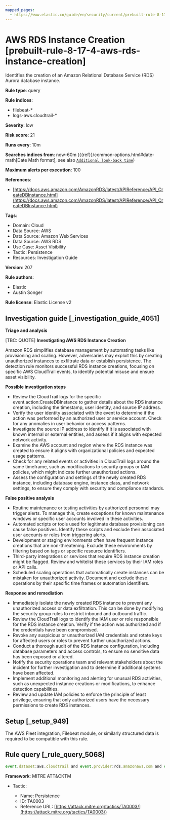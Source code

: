 ```yaml
---
mapped_pages:
  - https://www.elastic.co/guide/en/security/current/prebuilt-rule-8-17-4-aws-rds-instance-creation.html
---
```


# AWS RDS Instance Creation [prebuilt-rule-8-17-4-aws-rds-instance-creation]

Identifies the creation of an Amazon Relational Database Service (RDS) Aurora database instance.

**Rule type**: query

**Rule indices**:

* filebeat-*
* logs-aws.cloudtrail-*

**Severity**: low

**Risk score**: 21

**Runs every**: 10m

**Searches indices from**: now-60m ({{ref}}/common-options.html#date-math[Date Math format], see also [`Additional look-back time`](docs-content://solutions/security/detect-and-alert/create-detection-rule.md#rule-schedule))

**Maximum alerts per execution**: 100

**References**:

* [https://docs.aws.amazon.com/AmazonRDS/latest/APIReference/API_CreateDBInstance.html](https://docs.aws.amazon.com/AmazonRDS/latest/APIReference/API_CreateDBInstance.html)

**Tags**:

* Domain: Cloud
* Data Source: AWS
* Data Source: Amazon Web Services
* Data Source: AWS RDS
* Use Case: Asset Visibility
* Tactic: Persistence
* Resources: Investigation Guide

**Version**: 207

**Rule authors**:

* Elastic
* Austin Songer

**Rule license**: Elastic License v2

## Investigation guide [_investigation_guide_4051]

**Triage and analysis**

[TBC: QUOTE]
**Investigating AWS RDS Instance Creation**

Amazon RDS simplifies database management by automating tasks like provisioning and scaling. However, adversaries may exploit this by creating unauthorized instances to exfiltrate data or establish persistence. The detection rule monitors successful RDS instance creations, focusing on specific AWS CloudTrail events, to identify potential misuse and ensure asset visibility.

**Possible investigation steps**

* Review the CloudTrail logs for the specific event.action:CreateDBInstance to gather details about the RDS instance creation, including the timestamp, user identity, and source IP address.
* Verify the user identity associated with the event to determine if the action was performed by an authorized user or service account. Check for any anomalies in user behavior or access patterns.
* Investigate the source IP address to identify if it is associated with known internal or external entities, and assess if it aligns with expected network activity.
* Examine the AWS account and region where the RDS instance was created to ensure it aligns with organizational policies and expected usage patterns.
* Check for any related events or activities in CloudTrail logs around the same timeframe, such as modifications to security groups or IAM policies, which might indicate further unauthorized actions.
* Assess the configuration and settings of the newly created RDS instance, including database engine, instance class, and network settings, to ensure they comply with security and compliance standards.

**False positive analysis**

* Routine maintenance or testing activities by authorized personnel may trigger alerts. To manage this, create exceptions for known maintenance windows or specific user accounts involved in these activities.
* Automated scripts or tools used for legitimate database provisioning can cause false positives. Identify these scripts and exclude their associated user accounts or roles from triggering alerts.
* Development or staging environments often have frequent instance creations that are non-threatening. Exclude these environments by filtering based on tags or specific resource identifiers.
* Third-party integrations or services that require RDS instance creation might be flagged. Review and whitelist these services by their IAM roles or API calls.
* Scheduled scaling operations that automatically create instances can be mistaken for unauthorized activity. Document and exclude these operations by their specific time frames or automation identifiers.

**Response and remediation**

* Immediately isolate the newly created RDS instance to prevent any unauthorized access or data exfiltration. This can be done by modifying the security group rules to restrict inbound and outbound traffic.
* Review the CloudTrail logs to identify the IAM user or role responsible for the RDS instance creation. Verify if the action was authorized and if the credentials have been compromised.
* Revoke any suspicious or unauthorized IAM credentials and rotate keys for affected users or roles to prevent further unauthorized actions.
* Conduct a thorough audit of the RDS instance configuration, including database parameters and access controls, to ensure no sensitive data has been exposed or altered.
* Notify the security operations team and relevant stakeholders about the incident for further investigation and to determine if additional systems have been affected.
* Implement additional monitoring and alerting for unusual RDS activities, such as unexpected instance creations or modifications, to enhance detection capabilities.
* Review and update IAM policies to enforce the principle of least privilege, ensuring that only authorized users have the necessary permissions to create RDS instances.


## Setup [_setup_949]

The AWS Fleet integration, Filebeat module, or similarly structured data is required to be compatible with this rule.


## Rule query [_rule_query_5068]

```js
event.dataset:aws.cloudtrail and event.provider:rds.amazonaws.com and event.action:CreateDBInstance and event.outcome:success
```

**Framework**: MITRE ATT&CKTM

* Tactic:

    * Name: Persistence
    * ID: TA0003
    * Reference URL: [https://attack.mitre.org/tactics/TA0003/](https://attack.mitre.org/tactics/TA0003/)



